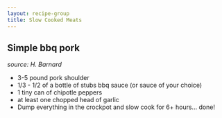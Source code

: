 ```yaml
---
layout: recipe-group
title: Slow Cooked Meats
---
```


Simple bbq pork
----------------
*source: H. Barnard*

- 3-5 pound pork shoulder
- 1/3 - 1/2 of a bottle of stubs bbq sauce (or sauce of your choice)
- 1 tiny can of chipotle peppers
- at least one chopped head of garlic
- Dump everything in the crockpot and slow cook for 6+ hours... done!






